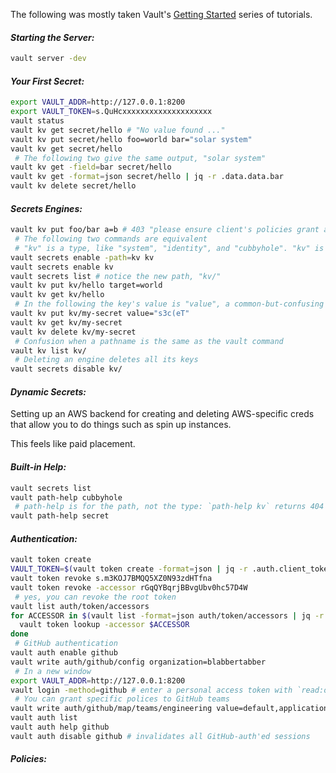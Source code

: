 The following was mostly taken Vault's [Getting
Started](https://learn.hashicorp.com/collections/vault/getting-started) series
of tutorials.

#### _Starting the Server:_

```bash
vault server -dev
```

#### _Your First Secret:_

```bash
export VAULT_ADDR=http://127.0.0.1:8200
export VAULT_TOKEN=s.QuHcxxxxxxxxxxxxxxxxxxxx
vault status
vault kv get secret/hello # "No value found ..."
vault kv put secret/hello foo=world bar="solar system"
vault kv get secret/hello
 # The following two give the same output, "solar system"
vault kv get -field=bar secret/hello
vault kv get -format=json secret/hello | jq -r .data.data.bar
vault kv delete secret/hello
```

#### _Secrets Engines:_

```bash
vault kv put foo/bar a=b # 403 "please ensure client's policies grant access to path "foo/bar/""
 # The following two commands are equivalent
 # "kv" is a type, like "system", "identity", and "cubbyhole". "kv" is also a path
vault secrets enable -path=kv kv
vault secrets enable kv
vault secrets list # notice the new path, "kv/"
vault kv put kv/hello target=world
vault kv get kv/hello
 # In the following the key's value is "value", a common-but-confusing idiom
vault kv put kv/my-secret value="s3c(eT"
vault kv get kv/my-secret
vault kv delete kv/my-secret
 # Confusion when a pathname is the same as the vault command
vault kv list kv/
 # Deleting an engine deletes all its keys
vault secrets disable kv/
```

#### _Dynamic Secrets:_

Setting up an AWS backend for creating and deleting AWS-specific creds that
allow you to do things such as spin up instances.

This feels like paid placement.

#### _Built-in Help:_

```bash
vault secrets list
vault path-help cubbyhole
 # path-help is for the path, not the type: `path-help kv` returns 404
vault path-help secret
```

#### _Authentication:_

```sh
vault token create
VAULT_TOKEN=$(vault token create -format=json | jq -r .auth.client_token)
vault token revoke s.m3KOJ7BMQQ5XZ0N93zdHTfna
vault token revoke -accessor rGqQYBqrjBBvgUbv0hc57D4W
 # yes, you can revoke the root token
vault list auth/token/accessors
for ACCESSOR in $(vault list -format=json auth/token/accessors | jq -r '.[]'); do
  vault token lookup -accessor $ACCESSOR
done
 # GitHub authentication
vault auth enable github
vault write auth/github/config organization=blabbertabber
 # In a new window
export VAULT_ADDR=http://127.0.0.1:8200
vault login -method=github # enter a personal access token with `read:org` priv
 # You can grant specific polices to GitHub teams
vault write auth/github/map/teams/engineering value=default,applications
vault auth list
vault auth help github
vault auth disable github # invalidates all GitHub-auth'ed sessions
```

#### _Policies:_

```bash
```

